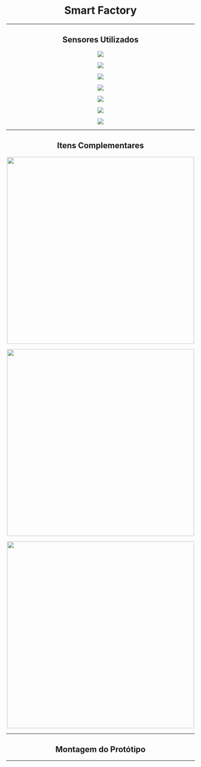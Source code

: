 <h1 align="center"> Smart Factory </h1>

<hr>

<h2 align="center"> Sensores Utilizados </h2>

<p align="center"> <img src="https://github.com/MaysCroft/Situacao-de-Aprendizagem-6/blob/main/Imagens%20Smart%20Factory/01%20-%20Arduino.jpg" /> </p>
<p align="center"> <img src="https://github.com/MaysCroft/Situacao-de-Aprendizagem-6/blob/main/Imagens%20Smart%20Factory/02%20-%20Sensor%20Ultrassonico%20HC-SR04.jpg" /> </p>
<p align="center"> <img src="https://github.com/MaysCroft/Situacao-de-Aprendizagem-6/blob/main/Imagens%20Smart%20Factory/03%20-%20Sensor%20de%20Chuva%20e%20Umidade%20HW-028.jpg" /> </p>
<p align="center"> <img src="https://github.com/MaysCroft/Situacao-de-Aprendizagem-6/blob/main/Imagens%20Smart%20Factory/04%20-%20Modulo%20HW-103V0.1.jpg" /> </p>
<p align="center"> <img src="https://github.com/MaysCroft/Situacao-de-Aprendizagem-6/blob/main/Imagens%20Smart%20Factory/05%20-%20Sensor%20Infravermelho%20HW-870.jpg" /> </p>
<p align="center"> <img src="https://github.com/MaysCroft/Situacao-de-Aprendizagem-6/blob/main/Imagens%20Smart%20Factory/06%20-%20Sensor%20de%20Temperatura%20Dallas%2018820%202034c4%2B817ab.jpg" /> </p>
<p align="center"> <img src="https://github.com/MaysCroft/Situacao-de-Aprendizagem-6/blob/main/Imagens%20Smart%20Factory/07%20-%20Sensor%20LDR.jpg" /> </p>

<hr>

<h2 align="center"> Itens Complementares </h2>

<p align="center"> 
  <img src="https://github.com/MaysCroft/Situacao-de-Aprendizagem-6/blob/main/Imagens%20Smart%20Factory/08%20-%20Protoboard.jpg" height="500" width="500" /> 
</p>

<p align="center"> 
  <img src="https://github.com/MaysCroft/Situacao-de-Aprendizagem-6/blob/main/Imagens%20Smart%20Factory/09%20-%20Resistores.webp" height="500" width="500" /> 
</p>

<p align="center"> 
  <img src="https://github.com/MaysCroft/Situacao-de-Aprendizagem-6/blob/main/Imagens%20Smart%20Factory/10%20-%20Jumpers%20de%20Conex%C3%A3o.jpg" height="500" width="500" /> 
</p>

<hr>

<h2 align="center"> Montagem do Protótipo </h2>

<hr>
